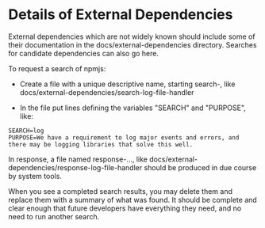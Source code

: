 # Details of External Dependencies

External dependencies which are not widely known should include some of their documentation in the docs/external-dependencies directory. Searches for candidate dependencies can also go here.

To request a search of npmjs:

* Create a file with a unique descriptive name, starting search-, like docs/external-dependencies/search-log-file-handler

* In the file put lines defining the variables "SEARCH" and "PURPOSE", like:

```
SEARCH=log
PURPOSE=We have a requirement to log major events and errors, and there may be logging libraries that solve this well.
```

In response, a file named response-..., like docs/external-dependencies/response-log-file-handler should be produced in due course by system tools.

When you see a completed search results, you may delete them and replace them with a summary of what was found. It should be complete and clear enough that future developers have everything they need, and no need to run another search.

